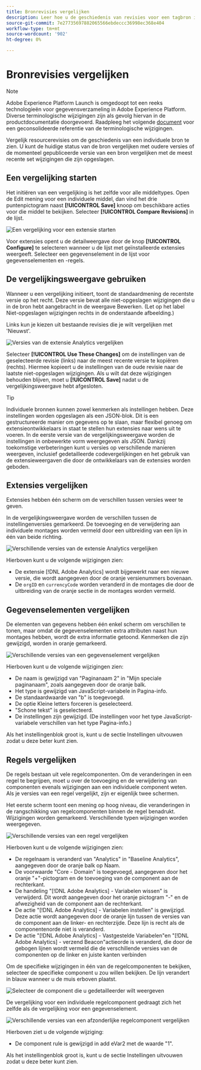 ```yaml
---
title: Bronrevisies vergelijken
description: Leer hoe u de geschiedenis van revisies voor een tagbron in Adobe Experience Platform kunt bekijken.
source-git-commit: 7e27735697882065566ebdeccc36998ec368e404
workflow-type: tm+mt
source-wordcount: '902'
ht-degree: 0%

---
```


# Bronrevisies vergelijken

>[!NOTE]
>
>Adobe Experience Platform Launch is omgedoopt tot een reeks technologieën voor gegevensverzameling in Adobe Experience Platform. Diverse terminologische wijzigingen zijn als gevolg hiervan in de productdocumentatie doorgevoerd. Raadpleeg het volgende [document](../../term-updates.md) voor een geconsolideerde referentie van de terminologische wijzigingen.

Vergelijk resourcerevisies om de geschiedenis van een individuele bron te zien.  U kunt de huidige status van de bron vergelijken met oudere versies of de momenteel gepubliceerde versie van een bron vergelijken met de meest recente set wijzigingen die zijn opgeslagen.

## Een vergelijking starten

Het initiëren van een vergelijking is het zelfde voor alle middeltypes.  Open de Edit mening voor een individuele middel, dan vind het drie puntenpictogram naast **[!UICONTROL Save]** knoop om beschikbare acties voor die middel te bekijken.  Selecteer **[!UICONTROL Compare Revisions]** in de lijst.

![Een vergelijking voor een extensie starten](../../images/compare-initiate-extension.png)

Voor extensies opent u de detailweergave door de knop **[!UICONTROL Configure]** te selecteren wanneer u de lijst met geïnstalleerde extensies weergeeft.  Selecteer een gegevenselement in de lijst voor gegevenselementen en -regels.

## De vergelijkingsweergave gebruiken

Wanneer u een vergelijking initieert, toont de standaardmening de recentste versie op het recht.  Deze versie bevat alle niet-opgeslagen wijzigingen die u in de bron hebt aangebracht in de weergave Bewerken. (Let op het label Niet-opgeslagen wijzigingen rechts in de onderstaande afbeelding.)

Links kun je kiezen uit bestaande revisies die je wilt vergelijken met &#39;Nieuwst&#39;.

![Versies van de extensie Analytics vergelijken](../../images/compare-interpret-extension.png)

Selecteer **[!UICONTROL Use These Changes]** om de instellingen van de geselecteerde revisie (links) naar de meest recente versie te kopiëren (rechts).  Hiermee kopieert u de instellingen van de oude revisie naar de laatste niet-opgeslagen wijzigingen.  Als u wilt dat deze wijzigingen behouden blijven, moet u **[!UICONTROL Save]** nadat u de vergelijkingsweergave hebt afgesloten.

>[!TIP]
>Individuele bronnen kunnen zowel kenmerken als instellingen hebben.  Deze instellingen worden opgeslagen als een JSON-blok. Dit is een gestructureerde manier om gegevens op te slaan, maar flexibel genoeg om extensieontwikkelaars in staat te stellen hun extensies naar wens uit te voeren.
>In de eerste versie van de vergelijkingsweergave worden de instellingen in onbewerkte vorm weergegeven als JSON. Dankzij toekomstige verbeteringen kunt u versies op verschillende manieren weergeven, inclusief gedetailleerde codevergelijkingen en het gebruik van de extensieweergaven die door de ontwikkelaars van de extensies worden geboden.

## Extensies vergelijken

Extensies hebben één scherm om de verschillen tussen versies weer te geven.

In de vergelijkingsweergave worden de verschillen tussen de instellingenversies gemarkeerd.  De toevoeging en de verwijdering aan individuele montages worden vermeld door een uitbreiding van een lijn in één van beide richting.

![Verschillende versies van de extensie Analytics vergelijken](../../images/compare-extension.png)

Hierboven kunt u de volgende wijzigingen zien:

* De extensie [!DNL Adobe Analytics] wordt bijgewerkt naar een nieuwe versie, die wordt aangegeven door de oranje versienummers bovenaan.
* De `orgID` en `currencyCode` worden veranderd in de montages die door de uitbreiding van de oranje sectie in de montages worden vermeld.

## Gegevenselementen vergelijken

De elementen van gegevens hebben één enkel scherm om verschillen te tonen, maar omdat de gegevenselementen extra attributen naast hun montages hebben, wordt de extra informatie getoond.  Kenmerken die zijn gewijzigd, worden in oranje gemarkeerd.

![Verschillende versies van een gegevenselement vergelijken](../../images/compare-data-element.png)

Hierboven kunt u de volgende wijzigingen zien:

* De naam is gewijzigd van &quot;Paginanaam 2&quot; in &quot;Mijn speciale paginanaam&quot;, zoals aangegeven door de oranje balk.
* Het type is gewijzigd van JavaScript-variabele in Pagina-info.
* De standaardwaarde van &quot;b&quot; is toegevoegd.
* De optie Kleine letters forceren is geselecteerd.
* &quot;Schone tekst&quot; is geselecteerd.
* De instellingen zijn gewijzigd. (De instellingen voor het type JavaScript-variabele verschillen van het type Pagina-info.)

Als het instellingenblok groot is, kunt u de sectie Instellingen uitvouwen zodat u deze beter kunt zien.

## Regels vergelijken

De regels bestaan uit vele regelcomponenten.  Om de veranderingen in een regel te begrijpen, moet u over de toevoeging en de verwijdering van componenten evenals wijzigingen aan een individuele component weten.  Als je versies van een regel vergelijkt, zijn er eigenlijk twee schermen.

Het eerste scherm toont een mening op hoog niveau, die veranderingen in de rangschikking van regelcomponenten binnen de regel benadrukt.  Wijzigingen worden gemarkeerd. Verschillende typen wijzigingen worden weergegeven.

![Verschillende versies van een regel vergelijken](../../images/compare-rule.png)

Hierboven kunt u de volgende wijzigingen zien:

* De regelnaam is veranderd van &quot;Analytics&quot; in &quot;Baseline Analytics&quot;, aangegeven door de oranje balk op Naam.
* De voorwaarde &quot;Core - Domain&quot; is toegevoegd, aangegeven door het oranje &quot;+&quot;-pictogram en de toevoeging van de component aan de rechterkant.
* De handeling &quot;[!DNL Adobe Analytics] - Variabelen wissen&quot; is verwijderd. Dit wordt aangegeven door het oranje pictogram &quot;-&quot; en de afwezigheid van de component aan de rechterkant.
* De actie &quot;[!DNL Adobe Analytics] - Variabelen instellen&quot; is gewijzigd. Deze actie wordt aangegeven door de oranje lijn tussen de versies van de component aan de linker- en rechterzijde. Deze lijn is recht als de componentenorde niet is veranderd.
* De actie &quot;[!DNL Adobe Analytics] - Vastgestelde Variabelen&quot;en &quot;[!DNL Adobe Analytics] - verzend Beacon&quot;actieorde is veranderd, die door de gebogen lijnen wordt vermeld die de verschillende versies van de componenten op de linker en juiste kanten verbinden

Om de specifieke wijzigingen in één van de regelcomponenten te bekijken, selecteer de specifieke component u zou willen bekijken.  De lijn verandert in blauw wanneer u de muis erboven plaatst.

![Selecteer de component die u gedetailleerder wilt weergeven](../../images/compare-rule-component-click.png)

De vergelijking voor een individuele regelcomponent gedraagt zich het zelfde als de vergelijking voor een gegevenselement.

![Verschillende versies van een afzonderlijke regelcomponent vergelijken](../../images/compare-rule-component.png)

Hierboven ziet u de volgende wijziging:

* De component rule is gewijzigd in add eVar2 met de waarde &quot;1&quot;.

Als het instellingenblok groot is, kunt u de sectie Instellingen uitvouwen zodat u deze beter kunt zien.

